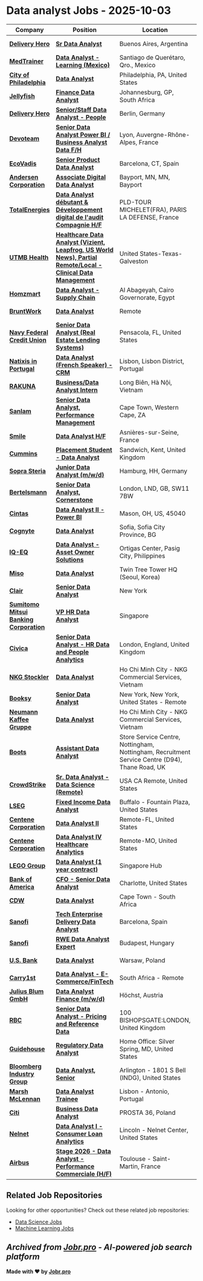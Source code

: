 # Data analyst Jobs - 2025-10-03

| Company | Position | Location | Type | Date |
| ------- | -------- | -------- | ---- | ------ |
| **[Delivery Hero](https://www.deliveryhero.com)** | **[Sr Data Analyst](https://jobr.pro/job/29265289/sr-data-analyst?utm_source=github&utm_medium=repo&utm_campaign=github-data-analyst-jobs)** | Buenos Aires, Argentina | On Site | Oct 02 |
| **[MedTrainer](https://www.medtrainer.com)** | **[Data Analyst - Learning (Mexico)](https://jobr.pro/job/29265294/data-analyst-learning-mexico?utm_source=github&utm_medium=repo&utm_campaign=github-data-analyst-jobs)** | Santiago de Querétaro, Qro., Mexico | On Site | Oct 02 |
| **[City of Philadelphia](https://www.phila.gov/)** | **[Data Analyst](https://jobr.pro/job/29265301/data-analyst?utm_source=github&utm_medium=repo&utm_campaign=github-data-analyst-jobs)** | Philadelphia, PA, United States | On Site | Oct 02 |
| **[Jellyfish](https://www.jellyfish.com/)** | **[Finance Data Analyst](https://jobr.pro/job/29265307/finance-data-analyst?utm_source=github&utm_medium=repo&utm_campaign=github-data-analyst-jobs)** | Johannesburg, GP, South Africa | On Site | Oct 02 |
| **[Delivery Hero](https://www.deliveryhero.com)** | **[Senior/Staff Data Analyst - People](https://jobr.pro/job/29265311/seniorstaff-data-analyst-people?utm_source=github&utm_medium=repo&utm_campaign=github-data-analyst-jobs)** | Berlin, Germany | On Site | Oct 02 |
| **[Devoteam](https://www.devoteam.com/)** | **[Senior Data Analyst Power BI / Business Analyst Data F/H](https://jobr.pro/job/29265317/senior-data-analyst-power-bi-business-analyst-data-fh?utm_source=github&utm_medium=repo&utm_campaign=github-data-analyst-jobs)** | Lyon, Auvergne-Rhône-Alpes, France | On Site | Oct 02 |
| **[EcoVadis](https://ecovadis.com)** | **[Senior Product Data Analyst](https://jobr.pro/job/29265321/senior-product-data-analyst?utm_source=github&utm_medium=repo&utm_campaign=github-data-analyst-jobs)** | Barcelona, CT, Spain | On Site | Oct 02 |
| **[Andersen Corporation](https://www.andersenwindows.com/)** | **[Associate Digital Data Analyst](https://jobr.pro/job/29234415/associate-digital-data-analyst?utm_source=github&utm_medium=repo&utm_campaign=github-data-analyst-jobs)** | Bayport, MN, MN, Bayport | On Site | Oct 02 |
| **[TotalEnergies](https://totalenergies.com/)** | **[Data Analyst débutant & Développement digital de l'audit Compagnie H/F](https://jobr.pro/job/29234200/data-analyst-debutant-developpement-digital-de-laudit-compagnie-hf?utm_source=github&utm_medium=repo&utm_campaign=github-data-analyst-jobs)** | PLD-TOUR MICHELET(FRA), PARIS LA DEFENSE, France | On Site | Oct 02 |
| **[UTMB Health](https://www.utmb.edu/)** | **[Healthcare Data Analyst (Vizient, Leapfrog, US World News), Partial Remote/Local - Clinical Data Management](https://jobr.pro/job/29231933/healthcare-data-analyst-vizient-leapfrog-us-world-news-partial-remotelocal-clinical-data-management?utm_source=github&utm_medium=repo&utm_campaign=github-data-analyst-jobs)** | United States-Texas-Galveston | Remote | Oct 02 |
| **[Homzmart](https://homzmart.com)** | **[Data Analyst - Supply Chain](https://jobr.pro/job/29265333/data-analyst-supply-chain?utm_source=github&utm_medium=repo&utm_campaign=github-data-analyst-jobs)** | Al Abageyah, Cairo Governorate, Egypt | On Site | Oct 02 |
| **[BruntWork](https://www.bruntworkcareers.co/)** | **[Data Analyst](https://jobr.pro/job/29230133/data-analyst?utm_source=github&utm_medium=repo&utm_campaign=github-data-analyst-jobs)** | Remote | Remote | Oct 02 |
| **[Navy Federal Credit Union](https://www.navyfederal.org/)** | **[Senior Data Analyst (Real Estate Lending Systems)](https://jobr.pro/job/29236201/senior-data-analyst-real-estate-lending-systems?utm_source=github&utm_medium=repo&utm_campaign=github-data-analyst-jobs)** | Pensacola, FL, United States | On Site | Oct 02 |
| **[Natixis in Portugal](https://www.natixis.com)** | **[Data Analyst (French Speaker) - CRM](https://jobr.pro/job/29227535/data-analyst-french-speaker-crm?utm_source=github&utm_medium=repo&utm_campaign=github-data-analyst-jobs)** | Lisbon, Lisbon District, Portugal | On Site | Oct 02 |
| **[RAKUNA](https://www.rakuna.co)** | **[Business/Data Analyst Intern](https://jobr.pro/job/29227539/businessdata-analyst-intern?utm_source=github&utm_medium=repo&utm_campaign=github-data-analyst-jobs)** | Long Biên, Hà Nội, Vietnam | On Site | Oct 02 |
| **[Sanlam](https://www.sanlamcloud.co.za)** | **[Senior Data Analyst, Performance Management](https://jobr.pro/job/29210623/senior-data-analyst-performance-management?utm_source=github&utm_medium=repo&utm_campaign=github-data-analyst-jobs)** | Cape Town, Western Cape, ZA | On Site | Oct 02 |
| **[Smile](https://www.smile.eu/)** | **[Data Analyst H/F](https://jobr.pro/job/29218862/data-analyst-hf?utm_source=github&utm_medium=repo&utm_campaign=github-data-analyst-jobs)** | Asnières-sur-Seine, France | On Site | Oct 02 |
| **[Cummins](https://www.cummins.com/)** | **[Placement Student - Data Analyst](https://jobr.pro/job/29236254/placement-student-data-analyst?utm_source=github&utm_medium=repo&utm_campaign=github-data-analyst-jobs)** | Sandwich, Kent, United Kingdom | On Site | Oct 02 |
| **[Sopra Steria](https://www.soprasteria.com)** | **[Junior Data Analyst (m/w/d)](https://jobr.pro/job/29204358/junior-data-analyst-mwd?utm_source=github&utm_medium=repo&utm_campaign=github-data-analyst-jobs)** | Hamburg, HH, Germany | On Site | Oct 02 |
| **[Bertelsmann](https://www.bertelsmann.com/)** | **[Senior Data Analyst, Cornerstone](https://jobr.pro/job/29197794/senior-data-analyst-cornerstone?utm_source=github&utm_medium=repo&utm_campaign=github-data-analyst-jobs)** | London, LND, GB, SW11 7BW | On Site | Oct 02 |
| **[Cintas](https://www.cintas.com/)** | **[Data Analyst II - Power BI](https://jobr.pro/job/29207030/data-analyst-ii-power-bi?utm_source=github&utm_medium=repo&utm_campaign=github-data-analyst-jobs)** | Mason, OH, US, 45040 | On Site | Oct 02 |
| **[Cognyte](https://www.cognyte.com/)** | **[Data Analyst](https://jobr.pro/job/29242172/data-analyst?utm_source=github&utm_medium=repo&utm_campaign=github-data-analyst-jobs)** | Sofia, Sofia City Province, BG | On Site | Oct 02 |
| **[IQ-EQ](https://iqeq.com)** | **[Data Analyst - Asset Owner Solutions](https://jobr.pro/job/29197809/data-analyst-asset-owner-solutions?utm_source=github&utm_medium=repo&utm_campaign=github-data-analyst-jobs)** | Ortigas Center, Pasig City, Philippines | On Site | Oct 02 |
| **[Miso](https://miso.kr/)** | **[Data Analyst](https://jobr.pro/job/29190684/data-analyst?utm_source=github&utm_medium=repo&utm_campaign=github-data-analyst-jobs)** | Twin Tree Tower HQ (Seoul, Korea) | On Site | Oct 02 |
| **[Clair](https://getclair.com/)** | **[Senior Data Analyst](https://jobr.pro/job/29197949/senior-data-analyst?utm_source=github&utm_medium=repo&utm_campaign=github-data-analyst-jobs)** | New York | On Site | Oct 02 |
| **[Sumitomo Mitsui Banking Corporation](https://www.smbc.co.jp/)** | **[VP HR Data Analyst](https://jobr.pro/job/29190049/vp-hr-data-analyst?utm_source=github&utm_medium=repo&utm_campaign=github-data-analyst-jobs)** | Singapore | On Site | Oct 02 |
| **[Civica](https://www.civica.com/)** | **[Senior Data Analyst - HR Data and People Analytics](https://jobr.pro/job/29241888/senior-data-analyst-hr-data-and-people-analytics?utm_source=github&utm_medium=repo&utm_campaign=github-data-analyst-jobs)** | London, England, United Kingdom | On Site | Oct 02 |
| **[NKG Stockler](https://www.nkg.net/)** | **[Data Analyst](https://jobr.pro/job/29244456/data-analyst?utm_source=github&utm_medium=repo&utm_campaign=github-data-analyst-jobs)** | Ho Chi Minh City - NKG Commercial Services, Vietnam | On Site | Oct 02 |
| **[Booksy](https://booksy.com/)** | **[Senior Data Analyst](https://jobr.pro/job/29233901/senior-data-analyst?utm_source=github&utm_medium=repo&utm_campaign=github-data-analyst-jobs)** | New York, New York, United States - Remote | Remote | Oct 02 |
| **[Neumann Kaffee Gruppe](https://www.nkg.coffee/)** | **[Data Analyst](https://jobr.pro/job/29221969/data-analyst?utm_source=github&utm_medium=repo&utm_campaign=github-data-analyst-jobs)** | Ho Chi Minh City - NKG Commercial Services, Vietnam | On Site | Oct 02 |
| **[Boots](https://www.boots.com/)** | **[Assistant Data Analyst](https://jobr.pro/job/29240274/assistant-data-analyst?utm_source=github&utm_medium=repo&utm_campaign=github-data-analyst-jobs)** | Store Service Centre, Nottingham, Nottingham, Recruitment Service Centre (D94), Thane Road, UK | On Site | Oct 02 |
| **[CrowdStrike](https://www.crowdstrike.com/)** | **[Sr. Data Analyst - Data Science (Remote)](https://jobr.pro/job/29254488/sr-data-analyst-data-science-remote?utm_source=github&utm_medium=repo&utm_campaign=github-data-analyst-jobs)** | USA CA Remote, United States | Remote | Oct 02 |
| **[LSEG](https://www.lseg.com/)** | **[Fixed Income Data Analyst](https://jobr.pro/job/29254449/fixed-income-data-analyst?utm_source=github&utm_medium=repo&utm_campaign=github-data-analyst-jobs)** | Buffalo - Fountain Plaza, United States | On Site | Oct 02 |
| **[Centene Corporation](https://www.centene.com/)** | **[Data Analyst II](https://jobr.pro/job/29253779/data-analyst-ii?utm_source=github&utm_medium=repo&utm_campaign=github-data-analyst-jobs)** | Remote-FL, United States | Remote | Oct 02 |
| **[Centene Corporation](https://www.centene.com/)** | **[Data Analyst IV Healthcare Analytics](https://jobr.pro/job/29253758/data-analyst-iv-healthcare-analytics?utm_source=github&utm_medium=repo&utm_campaign=github-data-analyst-jobs)** | Remote-MO, United States | Remote | Oct 02 |
| **[LEGO Group](https://www.lego.com/)** | **[Data Analyst (1 year contract)](https://jobr.pro/job/29256972/data-analyst-1-year-contract?utm_source=github&utm_medium=repo&utm_campaign=github-data-analyst-jobs)** | Singapore Hub | On Site | Oct 02 |
| **[Bank of America](https://www.bankofamerica.com/)** | **[CFO - Senior Data Analyst](https://jobr.pro/job/29258075/cfo-senior-data-analyst?utm_source=github&utm_medium=repo&utm_campaign=github-data-analyst-jobs)** | Charlotte, United States | On Site | Oct 02 |
| **[CDW](https://www.cdw.com/)** | **[Data Analyst](https://jobr.pro/job/29246420/data-analyst?utm_source=github&utm_medium=repo&utm_campaign=github-data-analyst-jobs)** | Cape Town - South Africa | On Site | Oct 02 |
| **[Sanofi](https://www.sanofi.com/)** | **[Tech Enterprise Delivery Data Analyst](https://jobr.pro/job/29240902/tech-enterprise-delivery-data-analyst?utm_source=github&utm_medium=repo&utm_campaign=github-data-analyst-jobs)** | Barcelona, Spain | On Site | Oct 02 |
| **[Sanofi](https://www.sanofi.com/)** | **[RWE Data Analyst Expert](https://jobr.pro/job/29240795/rwe-data-analyst-expert?utm_source=github&utm_medium=repo&utm_campaign=github-data-analyst-jobs)** | Budapest, Hungary | On Site | Oct 02 |
| **[U.S. Bank](https://www.usbank.com/)** | **[Data Analyst](https://jobr.pro/job/29231607/data-analyst?utm_source=github&utm_medium=repo&utm_campaign=github-data-analyst-jobs)** | Warsaw, Poland | On Site | Oct 02 |
| **[Carry1st](https://www.carry1st.com/)** | **[Data Analyst - E-Commerce/FinTech](https://jobr.pro/job/29231394/data-analyst-e-commercefintech?utm_source=github&utm_medium=repo&utm_campaign=github-data-analyst-jobs)** | South Africa - Remote | Remote | Oct 02 |
| **[Julius Blum GmbH](https://www.blum.com/)** | **[Data Analyst Finance (m/w/d)](https://jobr.pro/job/29235288/data-analyst-finance-mwd?utm_source=github&utm_medium=repo&utm_campaign=github-data-analyst-jobs)** | Höchst, Austria | On Site | Oct 02 |
| **[RBC](https://www.rbc.com/)** | **[Senior Data Analyst - Pricing and Reference Data](https://jobr.pro/job/29261827/senior-data-analyst-pricing-and-reference-data?utm_source=github&utm_medium=repo&utm_campaign=github-data-analyst-jobs)** | 100 BISHOPSGATE:LONDON, United Kingdom | On Site | Oct 02 |
| **[Guidehouse](https://www.guidehouse.com/)** | **[Regulatory Data Analyst](https://jobr.pro/job/29263524/regulatory-data-analyst?utm_source=github&utm_medium=repo&utm_campaign=github-data-analyst-jobs)** | Home Office: Silver Spring, MD, United States | On Site | Oct 02 |
| **[Bloomberg Industry Group](https://www.bloombergindustry.com/)** | **[Data Analyst, Senior](https://jobr.pro/job/29264284/data-analyst-senior?utm_source=github&utm_medium=repo&utm_campaign=github-data-analyst-jobs)** | Arlington - 1801 S Bell (INDG), United States | On Site | Oct 02 |
| **[Marsh McLennan](https://www.marshmclennan.com/)** | **[Data Analyst Trainee](https://jobr.pro/job/29262075/data-analyst-trainee?utm_source=github&utm_medium=repo&utm_campaign=github-data-analyst-jobs)** | Lisbon - Antonio, Portugal | Remote | Oct 02 |
| **[Citi](https://www.citigroup.com/)** | **[Business Data Analyst](https://jobr.pro/job/29262006/business-data-analyst?utm_source=github&utm_medium=repo&utm_campaign=github-data-analyst-jobs)** | PROSTA 36, Poland | On Site | Oct 02 |
| **[Nelnet](https://nelnetinc.com/)** | **[Data Analyst I - Consumer Loan Analytics](https://jobr.pro/job/29263322/data-analyst-i-consumer-loan-analytics?utm_source=github&utm_medium=repo&utm_campaign=github-data-analyst-jobs)** | Lincoln - Nelnet Center, United States | On Site | Oct 02 |
| **[Airbus](https://www.airbus.com/)** | **[Stage 2026 - Data Analyst - Performance Commerciale (H/F)](https://jobr.pro/job/29267833/stage-2026-data-analyst-performance-commerciale-hf?utm_source=github&utm_medium=repo&utm_campaign=github-data-analyst-jobs)** | Toulouse - Saint-Martin, France | On Site | Oct 02 |

## Related Job Repositories

Looking for other opportunities? Check out these related job repositories:

- [Data Science Jobs](https://github.com/jobs-jobr-pro/Data-Science-Jobs)
- [Machine Learning Jobs](https://github.com/jobs-jobr-pro/Machine-Learning-Jobs)



*Archived from [Jobr.pro](https://jobr.pro?utm_source=github&utm_medium=repo&utm_campaign=github-data-analyst-jobs) - AI-powered job search platform*
---

**Made with ❤️ by [Jobr.pro](https://jobr.pro?utm_source=github&utm_medium=repo&utm_campaign=github-data-analyst-jobs)**
